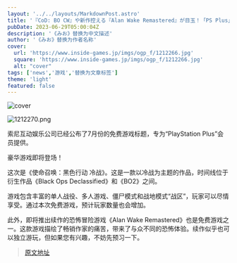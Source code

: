 ```yaml
---
layout: '../../layouts/MarkdownPost.astro'
title: '『CoD: BO CW』や新作控える『Alan Wake Remastered』が目玉！「PS Plus」7月度フリープレイタイトル公開'
pubDate: 2023-06-29T05:00:04Z
description: '《みお》替换为中文描述'
author: '《みお》替换为作者名称'
cover:
  url: 'https://www.inside-games.jp/imgs/ogp_f/1212266.jpg'
  square: 'https://www.inside-games.jp/imgs/ogp_f/1212266.jpg'
  alt: "cover"
tags: ['news','游戏','替换为文章标签']
theme: 'light'
featured: false
---
```


![cover](https://www.inside-games.jp/imgs/ogp_f/1212266.jpg)

![1212270.png](https://www.inside-games.jp/imgs/zoom/1212270.png)

索尼互动娱乐公司已经公布了7月份的免费游戏标题，专为“PlayStation Plus”会员提供。 

豪华游戏即将登场！ 

这次是《使命召唤：黑色行动 冷战》。这是一款以冷战为主题的作品，时间线位于衍生作品《Black Ops Declassified》和《BO2》之间。 

游戏包含丰富的单人战役、多人游戏、僵尸模式和战地模式“战区”，玩家可以尽情享受。通过本次免费游戏，预计玩家数量也会增加。

此外，即将推出续作的恐怖冒险游戏《Alan Wake Remastered》也是免费游戏之一。这款游戏描绘了畅销作家的痛苦，带来了与众不同的恐怖体验。续作似乎也可以独立游玩，但如果您有兴趣，不妨先预习一下。

>[原文地址](https://www.inside-games.jp/article/2023/06/29/146888.html)  